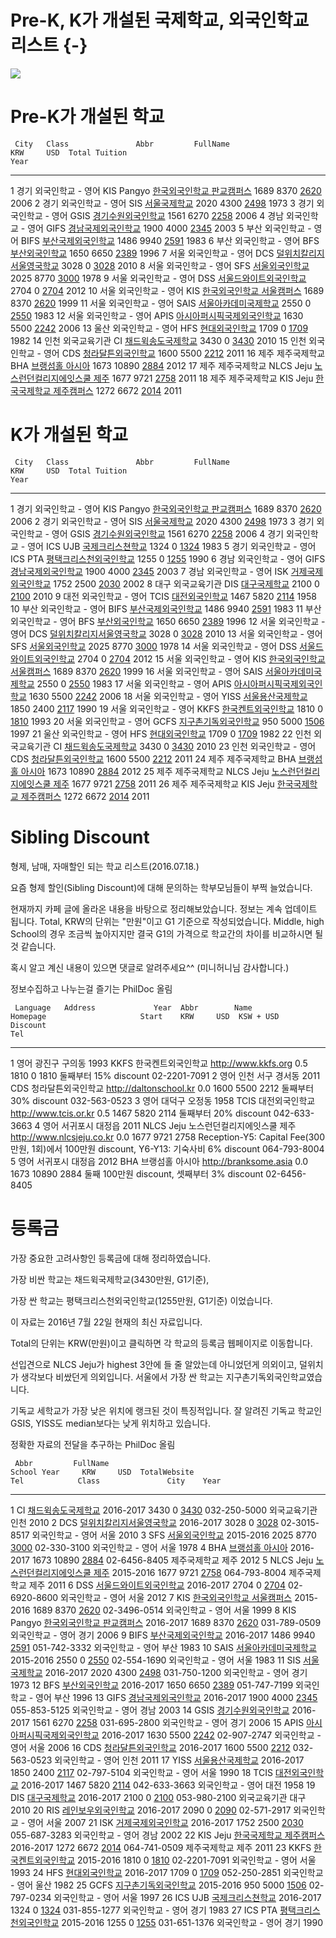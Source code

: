 

# Pre-K, K가 개설된 국제학교, 외국인학교 리스트 {-}
![](http://i.imgur.com/ZKRI5lc.jpg)

# Pre-K가 개설된 학교

     City   Class               Abbr         FullName                                                        KRW     USD  Total Tuition                                                                                                         Year
---  -----  ------------------  -----------  ------------------------------------------------------------  -----  ------  -------------------------------------------------------------------------------------------------------------------  -----
1    경기   외국인학교 - 영어   KIS Pangyo   [한국외국인학교 판교캠퍼스](http://www.kis.kr/ )               1689    8370  [2620](http://www.kis.kr/admissions/tuition-and-fees/ )                                                               2006
2    경기   외국인학교 - 영어   SIS          [서울국제학교](http://www.siskorea.org )                       2020    4300  [2498](https://siskorea.org/admissions/tuition-and-fees/ )                                                            1973
3    경기   외국인학교 - 영어   GSIS         [경기수원외국인학교](http://www.gsis.sc.kr )                   1561    6270  [2258](http://www.gsis.sc.kr/admissions/tuition-and-fees/ )                                                           2006
4    경남   외국인학교 - 영어   GIFS         [경남국제외국인학교](http://www.gifs.or.kr )                   1900    4000  [2345](http://gifs.or.kr/admissions/school-fees/ )                                                                    2003
5    부산   외국인학교 - 영어   BIFS         [부산국제외국인학교](http://www.bifskorea.org )                1486    9940  [2591](http://www.bifskorea.org/admissions/schoolfees.html )                                                          1983
6    부산   외국인학교 - 영어   BFS          [부산외국인학교](http://www.busanforeignschool.org )           1650    6650  [2389](http://www.busanforeignschool.org/admissions/school-fees/ )                                                    1996
7    서울   외국인학교 - 영어   DCS          [덜위치칼리지서울영국학교](http://www.dulwich-seoul.kr/ )      3028       0  [3028](http://www.dulwich-seoul.kr/page.cfm?p=700 )                                                                   2010
8    서울   외국인학교 - 영어   SFS          [서울외국인학교](http://www.seoulforeign.org )                 2025    8770  [3000](http://www.seoulforeign.org/uploaded/SFSwide/PDFs/TuitFeeSchedule16-17.pdf )                                   1978
9    서울   외국인학교 - 영어   DSS          [서울드와이트외국인학교](http://www.dwight.or.kr/ )            2704       0  [2704](http://www.dwight.or.kr/admissions/tuition-fees )                                                              2012
10   서울   외국인학교 - 영어   KIS          [한국외국인학교 서울캠퍼스](http://kisseoul.org )              1689    8370  [2620](http://kisseoul.org/?page_id=4447 )                                                                            1999
11   서울   외국인학교 - 영어   SAIS         [서울아카데미국제학교](http://www.seoulacademy.net )           2550       0  [2550](http://www.seoulacademy.net/fees-and-related-policies.html )                                                   1983
12   서울   외국인학교 - 영어   APIS         [아시아퍼시픽국제외국인학교](http://www.apis.seoul.kr )        1630    5500  [2242](http://www.apis.seoul.kr/admissions/tuition-and-fees/ )                                                        2006
13   울산   외국인학교 - 영어   HFS          [현대외국인학교](http://hyundaiforeignschool.com )             1709       0  [1709](http://www.hyundaiforeignschool.com/_/school-fees-payments/ )                                                  1982
14   인천   외국교육기관        CI           [채드윅송도국제학교](http://www.chadwickinternational.org )    3430       0  [3430](http://www.chadwickinternational.org/connect/families/tuition-fees )                                           2010
15   인천   외국인학교 - 영어   CDS          [청라달튼외국인학교](http://daltonschool.kr )                  1600    5500  [2212](http://daltonschool.kr/homeeng/02admission/0203admission.html)                                                 2011
16   제주   제주국제학교        BHA          [브랭섬홀 아시아](http://branksome.asia )                      1673   10890  [2884](http://www.branksome.asia/admissions/our-criteria )                                                            2012
17   제주   제주국제학교        NLCS Jeju    [노스런던컬리지에잇스쿨 제주](http://www.nlcsjeju.co.kr )      1677    9721  [2758](http://www.nlcsjeju.co.kr/userfiles/nlcsjejumvc/pdfs/admissions/NLCS_Jeju_Fee%20Structure_2015-16_ENG.pdf )    2011
18   제주   제주국제학교        KIS Jeju     [한국국제학교 제주캠퍼스](http://www.kis.ac/ )                 1272    6672  [2014](http://kis.ac/admissions3 )                                                                                    2011

# K가 개설된 학교

     City   Class               Abbr         FullName                                                        KRW     USD  Total Tuition                                                                                                             Year
---  -----  ------------------  -----------  ------------------------------------------------------------  -----  ------  -----------------------------------------------------------------------------------------------------------------------  -----
1    경기   외국인학교 - 영어   KIS Pangyo   [한국외국인학교 판교캠퍼스](http://www.kis.kr/ )               1689    8370  [2620](http://www.kis.kr/admissions/tuition-and-fees/ )                                                                   2006
2    경기   외국인학교 - 영어   SIS          [서울국제학교](http://www.siskorea.org )                       2020    4300  [2498](https://siskorea.org/admissions/tuition-and-fees/ )                                                                1973
3    경기   외국인학교 - 영어   GSIS         [경기수원외국인학교](http://www.gsis.sc.kr )                   1561    6270  [2258](http://www.gsis.sc.kr/admissions/tuition-and-fees/ )                                                               2006
4    경기   외국인학교 - 영어   ICS UJB      [국제크리스쳔학교](http://www.ics-ujb.org )                    1324       0  [1324](http://www.ics-ujb.org/admissions/tuition/schedule-and-fees.php )                                                  1983
5    경기   외국인학교 - 영어   ICS PTA      [평택크리스천외국인학교](http://www.icsptk.org/ )              1255       0  [1255](http://www.icsptk.org/tuition-fees.html )                                                                          1990
6    경남   외국인학교 - 영어   GIFS         [경남국제외국인학교](http://www.gifs.or.kr )                   1900    4000  [2345](http://gifs.or.kr/admissions/school-fees/ )                                                                        2003
7    경남   외국인학교 - 영어   ISK          [거제국제외국인학교](http://www.iskoje.org/ )                  1752    2500  [2030](http://www.iskoje.org/2016-2017-admissions-information--fees.html )                                                2002
8    대구   외국교육기관        DIS          [대구국제학교](http://www.dis.sc.kr/ )                         2100       0  [2100](http://www.dis.sc.kr/03_admissions/(0224-web%20final-ENG)%20Tuition_Fees_SY%202016-17.pdf )                        2010
9    대전   외국인학교 - 영어   TCIS         [대전외국인학교](http://www.tcis.or.kr )                       1467    5820  [2114](http://www.tcis.or.kr/admissions/tuition-fees )                                                                    1958
10   부산   외국인학교 - 영어   BIFS         [부산국제외국인학교](http://www.bifskorea.org )                1486    9940  [2591](http://www.bifskorea.org/admissions/schoolfees.html )                                                              1983
11   부산   외국인학교 - 영어   BFS          [부산외국인학교](http://www.busanforeignschool.org )           1650    6650  [2389](http://www.busanforeignschool.org/admissions/school-fees/ )                                                        1996
12   서울   외국인학교 - 영어   DCS          [덜위치칼리지서울영국학교](http://www.dulwich-seoul.kr/ )      3028       0  [3028](http://www.dulwich-seoul.kr/page.cfm?p=700 )                                                                       2010
13   서울   외국인학교 - 영어   SFS          [서울외국인학교](http://www.seoulforeign.org )                 2025    8770  [3000](http://www.seoulforeign.org/uploaded/SFSwide/PDFs/TuitFeeSchedule16-17.pdf )                                       1978
14   서울   외국인학교 - 영어   DSS          [서울드와이트외국인학교](http://www.dwight.or.kr/ )            2704       0  [2704](http://www.dwight.or.kr/admissions/tuition-fees )                                                                  2012
15   서울   외국인학교 - 영어   KIS          [한국외국인학교 서울캠퍼스](http://kisseoul.org )              1689    8370  [2620](http://kisseoul.org/?page_id=4447 )                                                                                1999
16   서울   외국인학교 - 영어   SAIS         [서울아카데미국제학교](http://www.seoulacademy.net )           2550       0  [2550](http://www.seoulacademy.net/fees-and-related-policies.html )                                                       1983
17   서울   외국인학교 - 영어   APIS         [아시아퍼시픽국제외국인학교](http://www.apis.seoul.kr )        1630    5500  [2242](http://www.apis.seoul.kr/admissions/tuition-and-fees/ )                                                            2006
18   서울   외국인학교 - 영어   YISS         [서울용산국제학교](http://www.yisseoul.org )                   1850    2400  [2117](http://www.yisseoul.org/uploaded/Admissions/1617/Tuition-Financial-Information-Preliminary-20160129-16-17.pdf )    1990
19   서울   외국인학교 - 영어   KKFS         [한국켄트외국인학교](http://www.kkfs.org )                     1810       0  [1810](http://www.kkfs.org/xe/TuitionFees )                                                                               1993
20   서울   외국인학교 - 영어   GCFS         [지구촌기독외국인학교](http://www.gcfskorea.org )               950    5000  [1506](http://www.gcfskorea.org/tuition.html )                                                                            1997
21   울산   외국인학교 - 영어   HFS          [현대외국인학교](http://hyundaiforeignschool.com )             1709       0  [1709](http://www.hyundaiforeignschool.com/_/school-fees-payments/ )                                                      1982
22   인천   외국교육기관        CI           [채드윅송도국제학교](http://www.chadwickinternational.org )    3430       0  [3430](http://www.chadwickinternational.org/connect/families/tuition-fees )                                               2010
23   인천   외국인학교 - 영어   CDS          [청라달튼외국인학교](http://daltonschool.kr )                  1600    5500  [2212](http://daltonschool.kr/homeeng/02admission/0203admission.html)                                                     2011
24   제주   제주국제학교        BHA          [브랭섬홀 아시아](http://branksome.asia )                      1673   10890  [2884](http://www.branksome.asia/admissions/our-criteria )                                                                2012
25   제주   제주국제학교        NLCS Jeju    [노스런던컬리지에잇스쿨 제주](http://www.nlcsjeju.co.kr )      1677    9721  [2758](http://www.nlcsjeju.co.kr/userfiles/nlcsjejumvc/pdfs/admissions/NLCS_Jeju_Fee%20Structure_2015-16_ENG.pdf )        2011
26   제주   제주국제학교        KIS Jeju     [한국국제학교 제주캠퍼스](http://www.kis.ac/ )                 1272    6672  [2014](http://kis.ac/admissions3 )                                                                                        2011

# Sibling Discount
형제, 남매, 자매할인 되는 학교 리스트(2016.07.18.)

요즘 형제 할인(Sibling Discount)에 대해 문의하는 학부모님들이 부쩍 늘었습니다. 

현재까지 카페 글에 올라온 내용을 바탕으로 정리해보았습니다. 
정보는 계속 업데이트 됩니다. Total, KRW의 단위는 "만원"이고 G1 기준으로 작성되었습니다. Middle, high School의 경우 조금씩 높아지지만 결국 G1의 가격으로 학교간의 차이를 비교하시면 될 것 같습니다. 

혹시 알고 계신 내용이 있으면 댓글로 알려주세요^^ (미니허니님 감사합니다.)

정보수집하고 나누는걸 즐기는 PhilDoc 올림



     Language   Address             Year  Abbr        Name                          Homepage                     Start    KRW     USD  KSW + USD   Discount                                                                                     Tel          
---  ---------  -----------------  -----  ----------  ----------------------------  --------------------------  ------  -----  ------  ----------  -------------------------------------------------------------------------------------------  -------------
1    영어       광진구 구의동       1993  KKFS        한국켄트외국인학교            http://www.kkfs.org            0.5   1810       0  1810        둘째부터 15% discount                                                                        02-2201-7091 
2    영어       인천 서구 경서동    2011  CDS         청라달튼외국인학교            http://daltonschool.kr         0.0   1600    5500  2212        둘째부터 30% discount                                                                        032-563-0523 
3    영어       대덕구 오정동       1958  TCIS        대전외국인학교                http://www.tcis.or.kr          0.5   1467    5820  2114        둘째부터 20% discount                                                                        042-633-3663 
4    영어       서귀포시 대정읍     2011  NLCS Jeju   노스런던컬리지에잇스쿨 제주   http://www.nlcsjeju.co.kr      0.0   1677    9721  2758        Reception-Y5: Capital Fee(300만원, 1회)에서 100만원 discount, Y6-Y13: 기숙사비 6% discount   064-793-8004 
5    영어       서귀포시 대정읍     2012  BHA         브랭섬홀 아시아               http://branksome.asia          0.0   1673   10890  2884        둘째 100만원 discount, 셋째부터 3% discount                                                  02-6456-8405 




# 등록금 

가장 중요한 고려사항인 등록금에 대해 정리하였습니다.

가장 비싼 학교는 채드윅국제학교(3430만원, G1기준), 

가장 싼 학교는 평택크리스천외국인학교(1255만원, G1기준) 이었습니다.

이 자료는 2016년 7월 22일 현재의 최신 자료입니다.

Total의 단위는 KRW(만원)이고 클릭하면 각 학교의 등록금 웹페이지로 이동합니다.

선입견으로 NLCS Jeju가 highest 3안에 들 줄 알았는데 아니었던게 의외이고, 덜위치가 생각보다 비쌌던게 의외입니다. 서울에서 가장 싼 학교는 지구촌기독외국인학교였습니다.

기독교 세학교가 가장 낮은 위치에 랭크된 것이 특징적입니다. 잘 알려진 기독교 학교인 GSIS, YISS도 median보다는 낮게 위치하고 있습니다.

정확한 자료의 전달을 추구하는 PhilDoc 올림


     Abbr         FullName                                                      School Year     KRW     USD  TotalWebsite                                                                                                             Tel            Class               City    Year
---  -----------  ------------------------------------------------------------  ------------  -----  ------  -----------------------------------------------------------------------------------------------------------------------  -------------  ------------------  -----  -----
1    CI           [채드윅송도국제학교](http://www.chadwickinternational.org )   2016-2017      3430       0  [3430](http://www.chadwickinternational.org/connect/families/tuition-fees )                                              032-250-5000   외국교육기관        인천    2010
2    DCS          [덜위치칼리지서울영국학교](http://www.dulwich-seoul.kr/ )     2016-2017      3028       0  [3028](http://www.dulwich-seoul.kr/page.cfm?p=700 )                                                                      02-3015-8517   외국인학교 - 영어   서울    2010
3    SFS          [서울외국인학교](http://www.seoulforeign.org )                2015-2016      2025    8770  [3000](http://www.seoulforeign.org/uploaded/SFSwide/PDFs/TuitFeeSchedule16-17.pdf )                                      02-330-3100    외국인학교 - 영어   서울    1978
4    BHA          [브랭섬홀 아시아](http://branksome.asia )                     2016-2017      1673   10890  [2884](http://www.branksome.asia/admissions/our-criteria )                                                               02-6456-8405   제주국제학교        제주    2012
5    NLCS Jeju    [노스런던컬리지에잇스쿨 제주](http://www.nlcsjeju.co.kr )     2015-2016      1677    9721  [2758](http://www.nlcsjeju.co.kr/userfiles/nlcsjejumvc/pdfs/admissions/NLCS_Jeju_Fee%20Structure_2015-16_ENG.pdf )       064-793-8004   제주국제학교        제주    2011
6    DSS          [서울드와이트외국인학교](http://www.dwight.or.kr/ )           2016-2017      2704       0  [2704](http://www.dwight.or.kr/admissions/tuition-fees )                                                                 02-6920-8600   외국인학교 - 영어   서울    2012
7    KIS          [한국외국인학교 서울캠퍼스](http://kisseoul.org )             2015-2016      1689    8370  [2620](http://kisseoul.org/?page_id=4447 )                                                                               02-3496-0514   외국인학교 - 영어   서울    1999
8    KIS Pangyo   [한국외국인학교 판교캠퍼스](http://www.kis.kr/ )              2016-2017      1689    8370  [2620](http://www.kis.kr/admissions/tuition-and-fees/ )                                                                  031-789-0509   외국인학교 - 영어   경기    2006
9    BIFS         [부산국제외국인학교](http://www.bifskorea.org )               2016-2017      1486    9940  [2591](http://www.bifskorea.org/admissions/schoolfees.html )                                                             051-742-3332   외국인학교 - 영어   부산    1983
10   SAIS         [서울아카데미국제학교](http://www.seoulacademy.net )          2015-2016      2550       0  [2550](http://www.seoulacademy.net/fees-and-related-policies.html )                                                      02-554-1690    외국인학교 - 영어   서울    1983
11   SIS          [서울국제학교](http://www.siskorea.org )                      2016-2017      2020    4300  [2498](https://siskorea.org/admissions/tuition-and-fees/ )                                                               031-750-1200   외국인학교 - 영어   경기    1973
12   BFS          [부산외국인학교](http://www.busanforeignschool.org )          2016-2017      1650    6650  [2389](http://www.busanforeignschool.org/admissions/school-fees/ )                                                       051-747-7199   외국인학교 - 영어   부산    1996
13   GIFS         [경남국제외국인학교](http://www.gifs.or.kr )                  2016-2017      1900    4000  [2345](http://gifs.or.kr/admissions/school-fees/ )                                                                       055-853-5125   외국인학교 - 영어   경남    2003
14   GSIS         [경기수원외국인학교](http://www.gsis.sc.kr )                  2016-2017      1561    6270  [2258](http://www.gsis.sc.kr/admissions/tuition-and-fees/ )                                                              031-695-2800   외국인학교 - 영어   경기    2006
15   APIS         [아시아퍼시픽국제외국인학교](http://www.apis.seoul.kr )       2016-2017      1630    5500  [2242](http://www.apis.seoul.kr/admissions/tuition-and-fees/ )                                                           02-907-2747    외국인학교 - 영어   서울    2006
16   CDS          [청라달튼외국인학교](http://daltonschool.kr )                 2016-2017      1600    5500  [2212](http://daltonschool.kr/homeeng/02admission/0203admission.html)                                                    032-563-0523   외국인학교 - 영어   인천    2011
17   YISS         [서울용산국제학교](http://www.yisseoul.org )                  2016-2017      1850    2400  [2117](http://www.yisseoul.org/uploaded/Admissions/1617/Tuition-Financial-Information-Preliminary-20160129-16-17.pdf )   02-797-5104    외국인학교 - 영어   서울    1990
18   TCIS         [대전외국인학교](http://www.tcis.or.kr )                      2016-2017      1467    5820  [2114](http://www.tcis.or.kr/admissions/tuition-fees )                                                                   042-633-3663   외국인학교 - 영어   대전    1958
19   DIS          [대구국제학교](http://www.dis.sc.kr/ )                        2016-2017      2100       0  [2100](http://www.dis.sc.kr/03_admissions/(0224-web%20final-ENG)%20Tuition_Fees_SY%202016-17.pdf )                       053-980-2100   외국교육기관        대구    2010
20   RIS          [레인보우외국인학교](http://www.rischool.org )                2016-2017      2090       0  [2090](http://www.rischool.org/admissions/tuition-and-fees/ )                                                            02-571-2917    외국인학교 - 영어   서울    2007
21   ISK          [거제국제외국인학교](http://www.iskoje.org/ )                 2016-2017      1752    2500  [2030](http://www.iskoje.org/2016-2017-admissions-information--fees.html )                                               055-687-3283   외국인학교 - 영어   경남    2002
22   KIS Jeju     [한국국제학교 제주캠퍼스](http://www.kis.ac/ )                2016-2017      1272    6672  [2014](http://kis.ac/admissions3 )                                                                                       064-741-0509   제주국제학교        제주    2011
23   KKFS         [한국켄트외국인학교](http://www.kkfs.org )                    2015-2016      1810       0  [1810](http://www.kkfs.org/xe/TuitionFees )                                                                              02-2201-7091   외국인학교 - 영어   서울    1993
24   HFS          [현대외국인학교](http://hyundaiforeignschool.com )            2016-2017      1709       0  [1709](http://www.hyundaiforeignschool.com/_/school-fees-payments/ )                                                     052-250-2851   외국인학교 - 영어   울산    1982
25   GCFS         [지구촌기독외국인학교](http://www.gcfskorea.org )             2015-2016       950    5000  [1506](http://www.gcfskorea.org/tuition.html )                                                                           02-797-0234    외국인학교 - 영어   서울    1997
26   ICS UJB      [국제크리스쳔학교](http://www.ics-ujb.org )                   2016-2017      1324       0  [1324](http://www.ics-ujb.org/admissions/tuition/schedule-and-fees.php )                                                 031-855-1277   외국인학교 - 영어   경기    1983
27   ICS PTA      [평택크리스천외국인학교](http://www.icsptk.org/ )             2015-2016      1255       0  [1255](http://www.icsptk.org/tuition-fees.html )                                                                         031-651-1376   외국인학교 - 영어   경기    1990

